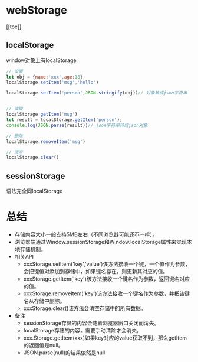 # webStorage

[[toc]]


## localStorage

window对象上有localStorage

```js
// 设置
let obj = {name:'xxx',age:18}
localStorage.setItem('msg','hello')

localStorage.setItem('person',JSON.stringify(obj))// 对象转成json字符串


// 读取
localStorage.getItem('msg')
let result = localStorage.getItem('person');
console.log(JSON.parse(result))// json字符串转成json对象

// 删除
localStorage.removeItem('msg')

// 清空
localStorage.clear()
```

## sessionStorage


语法完全同localStorage


# 总结
- 存储内容大小一般支持5MB左右（不同浏览器可能还不一样）。
- 浏览器端通过Window.sessionStorage和Window.localStorage属性来实现本地存储机制。
- 相关API
  - xxxStorage.setItem('key','value')该方法接收一个键，一个值作为参数，会把键值对添加到存储中，如果键名存在，则更新其对应的值。
  - xxxStorage.getItem('key')该方法接收一个键名作为参数，返回键名对应的值。
  - xxxStorage.removeItem('key')该方法接收一个键名作为参数，并把该键名从存储中删除。
  - xxxStorage.clear()该方法会清空存储中的所有数据。
- 备注
  - sessionStorage存储的内容会随着浏览器窗口关闭而消失。
  - localStorage存储的内容，需要手动清除才会消失。
  - xxx.Storage.getItem(xxx)如果key对应的value获取不到，那么getItem的返回值是null。
  - JSON.parse(null)的结果依然是null